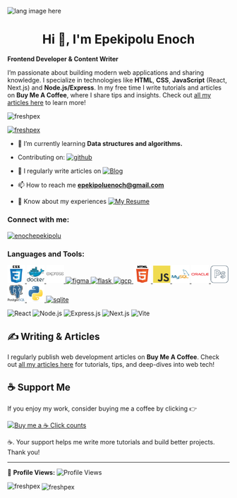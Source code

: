 <p align="left"><img width=15%" src="https://github.com/alansmathew/alansmathew/raw/master/lang.gif" alt="lang image here" /></p>



<h1 align="center">Hi 👋, I'm Epekipolu Enoch</h1>

**Frontend Developer & Content Writer**

I’m passionate about building modern web applications and sharing knowledge. I specialize in technologies like **HTML**, **CSS**, **JavaScript** (React, Next.js) and **Node.js/Express**. In my free time I write tutorials and articles on **Buy Me A Coffee**, where I share tips and insights. Check out [all my articles here](https://www.buymeacoffee.com/freshpex) to learn more!


<p align="left"> <img src="https://komarev.com/ghpvc/?username=freshpex&label=Profile%20views&color=0e75b6&style=flat" alt="freshpex" /> </p>

<p align="left"> <a href="https://github.com/ryo-ma/github-profile-trophy"><img src="https://github-profile-trophy.vercel.app/?username=freshpex" alt="freshpex" /></a> </p>

- 🌱 I’m currently learning **Data structures and algorithms.**
 
 - Contributing on:
 [![github](https://img.shields.io/badge/-Contributions-blue)](https://github.com/)
 
 
<!-- - 👨‍💻 All of my projects are available at [website](www.enoch.com) -->

- 📝 I regularly write articles on
 [![Blog](https://img.shields.io/badge/Blog_Post-000?style=for-the-badge&logo=ko-fi&logoColor=white)](https://www.buymeacoffee.com/freshpex)

- 📫 How to reach me **epekipoluenoch@gmail.com**

- 📄 Know about my experiences
  [![My Resume](https://img.shields.io/badge/My%20Resume-Link%20Here-blue)](https://docs.google.com/document/d/1e2nW_d-I7SS9OCzBLyrfc07whEqvCJiIuf2zsRue9H8/edit?usp=sharing)

<h3 align="left">Connect with me:</h3>
<p align="left">
<a href="https://linkedin.com/in/enochepekipolu" target="blank"><img align="center" src="https://raw.githubusercontent.com/rahuldkjain/github-profile-readme-generator/master/src/images/icons/Social/linked-in-alt.svg" alt="enochepekipolu" height="30" width="40" /></a>
</p>

<h3 align="left">Languages and Tools:</h3>
<p align="left"> <a href="https://www.w3schools.com/css/" target="_blank" rel="noreferrer"> <img src="https://raw.githubusercontent.com/devicons/devicon/master/icons/css3/css3-original-wordmark.svg" alt="css3" width="40" height="40"/> </a> <a href="https://www.docker.com/" target="_blank" rel="noreferrer"> <img src="https://raw.githubusercontent.com/devicons/devicon/master/icons/docker/docker-original-wordmark.svg" alt="docker" width="40" height="40"/> </a> <a href="https://expressjs.com" target="_blank" rel="noreferrer"> <img src="https://raw.githubusercontent.com/devicons/devicon/master/icons/express/express-original-wordmark.svg" alt="express" width="40" height="40"/> </a> <a href="https://www.figma.com/" target="_blank" rel="noreferrer"> <img src="https://www.vectorlogo.zone/logos/figma/figma-icon.svg" alt="figma" width="40" height="40"/> </a> <a href="https://flask.palletsprojects.com/" target="_blank" rel="noreferrer"> <img src="https://www.vectorlogo.zone/logos/pocoo_flask/pocoo_flask-icon.svg" alt="flask" width="40" height="40"/> </a> <a href="https://cloud.google.com" target="_blank" rel="noreferrer"> <img src="https://www.vectorlogo.zone/logos/google_cloud/google_cloud-icon.svg" alt="gcp" width="40" height="40"/> </a> <a href="https://www.w3.org/html/" target="_blank" rel="noreferrer"> <img src="https://raw.githubusercontent.com/devicons/devicon/master/icons/html5/html5-original-wordmark.svg" alt="html5" width="40" height="40"/> </a> <a href="https://developer.mozilla.org/en-US/docs/Web/JavaScript" target="_blank" rel="noreferrer"> <img src="https://raw.githubusercontent.com/devicons/devicon/master/icons/javascript/javascript-original.svg" alt="javascript" width="40" height="40"/> </a> <a href="https://www.mysql.com/" target="_blank" rel="noreferrer"> <img src="https://raw.githubusercontent.com/devicons/devicon/master/icons/mysql/mysql-original-wordmark.svg" alt="mysql" width="40" height="40"/> </a> <a href="https://www.oracle.com/" target="_blank" rel="noreferrer"> <img src="https://raw.githubusercontent.com/devicons/devicon/master/icons/oracle/oracle-original.svg" alt="oracle" width="40" height="40"/> </a> <a href="https://www.photoshop.com/en" target="_blank" rel="noreferrer"> <img src="https://raw.githubusercontent.com/devicons/devicon/master/icons/photoshop/photoshop-line.svg" alt="photoshop" width="40" height="40"/> </a> <a href="https://www.postgresql.org" target="_blank" rel="noreferrer"> <img src="https://raw.githubusercontent.com/devicons/devicon/master/icons/postgresql/postgresql-original-wordmark.svg" alt="postgresql" width="40" height="40"/> </a> <a href="https://www.python.org" target="_blank" rel="noreferrer"> <img src="https://raw.githubusercontent.com/devicons/devicon/master/icons/python/python-original.svg" alt="python" width="40" height="40"/> </a> <a href="https://www.sqlite.org/" target="_blank" rel="noreferrer"> <img src="https://www.vectorlogo.zone/logos/sqlite/sqlite-icon.svg" alt="sqlite" width="40" height="40"/> </a> </p>

![React](https://img.shields.io/badge/React-20232A?style=for-the-badge&logo=react&logoColor=61DAFB) 
![Node.js](https://img.shields.io/badge/Node.js-339933?style=for-the-badge&logo=node.js&logoColor=white) 
![Express.js](https://img.shields.io/badge/Express.js-404D59?style=for-the-badge&logo=express&logoColor=white) 
![Next.js](https://img.shields.io/badge/Next.js-000000?style=for-the-badge&logo=nextdotjs&logoColor=white) 
![Vite](https://img.shields.io/badge/Vite-646CFF?style=for-the-badge&logo=vite&logoColor=white)

## ✍️ Writing & Articles
I regularly publish web development articles on **Buy Me A Coffee**. Check out [all my articles here](https://www.buymeacoffee.com/freshpex) for tutorials, tips, and deep-dives into web tech!

## ☕ Support Me
If you enjoy my work, consider buying me a coffee by clicking 👉
<!-- LINKCOUNTER-START -->
[![Buy me a ☕️ Click counts][badge]][go]
<!-- LINKCOUNTER-END --> 
[badge]: https://img.shields.io/badge/dynamic/json?color=blue&label=Coffee%20Clicks&query=message&url=https://buymeacoffeefreshpex.vercel.app/api/count
[go]: https://buymeacoffeefreshpex.vercel.app/api/go

 ☕. Your support helps me write more tutorials and build better projects. Thank you!

---

👀 **Profile Views:** ![Profile Views](https://komarev.com/ghpvc/?username=freshpex&style=flat-square)


<p><img align="left" src="https://github-readme-stats.vercel.app/api/top-langs?username=freshpex&show_icons=true&locale=en&layout=compact" alt="freshpex" /></p>

<p>&nbsp;<img align="center" src="https://github-readme-stats.vercel.app/api?username=freshpex&show_icons=true&locale=en" alt="freshpex" /></p>
